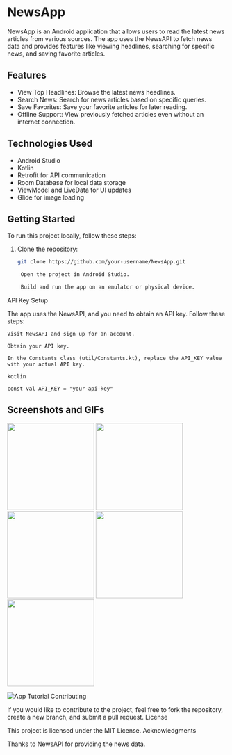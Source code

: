 # NewsApp

NewsApp is an Android application that allows users to read the latest news articles from various sources. The app uses the NewsAPI to fetch news data and provides features like viewing headlines, searching for specific news, and saving favorite articles.

## Features

- View Top Headlines: Browse the latest news headlines.
- Search News: Search for news articles based on specific queries.
- Save Favorites: Save your favorite articles for later reading.
- Offline Support: View previously fetched articles even without an internet connection.

## Technologies Used

- Android Studio
- Kotlin
- Retrofit for API communication
- Room Database for local data storage
- ViewModel and LiveData for UI updates
- Glide for image loading

## Getting Started

To run this project locally, follow these steps:

1. Clone the repository:

   ```bash
   git clone https://github.com/your-username/NewsApp.git

    Open the project in Android Studio.

    Build and run the app on an emulator or physical device.

API Key Setup

The app uses the NewsAPI, and you need to obtain an API key. Follow these steps:

    Visit NewsAPI and sign up for an account.

    Obtain your API key.

    In the Constants class (util/Constants.kt), replace the API_KEY value with your actual API key.

    kotlin

    const val API_KEY = "your-api-key"

## Screenshots and GIFs

<p float="left">
  <img src="https://github.com/fahaddhabib/news-app/blob/master/screenshots/ss1.jpg" width="200" />
  <img src="https://github.com/fahaddhabib/news-app/blob/master/screenshots/ss2.jpg" width="200" />
  <img src="https://github.com/fahaddhabib/news-app/blob/master/screenshots/ss3.jpg" width="200" />
  <img src="https://github.com/fahaddhabib/news-app/blob/master/screenshots/ss4.jpg" width="200" />
  <img src="https://github.com/fahaddhabib/news-app/blob/master/screenshots/ss5.jpg" width="200" />
</p>

![App Tutorial](https://github.com/fahaddhabib/news-app/blob/testbranch1/screenshots/newsappgif.gif)
Contributing

If you would like to contribute to the project, feel free to fork the repository, create a new branch, and submit a pull request.
License

This project is licensed under the MIT License.
Acknowledgments

Thanks to NewsAPI for providing the news data.
